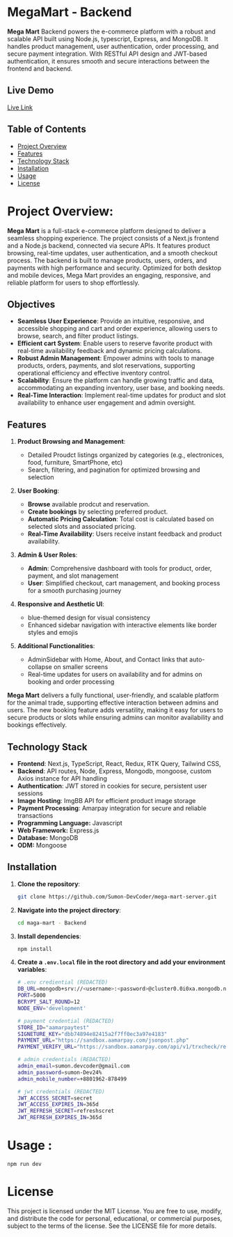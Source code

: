 # **MegaMart - Backend**

**Mega Mart** Backend powers the e-commerce platform with a robust and scalable API built using Node.js, typescript, Express, and MongoDB. It handles product management, user authentication, order processing, and secure payment integration. With RESTful API design and JWT-based authentication, it ensures smooth and secure interactions between the frontend and backend. 

## **Live Demo**

[Live Link](https://mega-mart-backend-psi.vercel.app/)

## **Table of Contents**

- [Project Overview](#project-overview)
- [Features](#features)
- [Technology Stack](#technology-stack)
- [Installation](#installation)
- [Usage](#usage)
- [License](#license)


# Project Overview:

**Mega Mart** is a full-stack e-commerce platform designed to deliver a seamless shopping experience. The project consists of a Next.js frontend and a Node.js backend, connected via secure APIs. It features product browsing, real-time updates, user authentication, and a smooth checkout process. The backend is built to manage products, users, orders, and payments with high performance and security. Optimized for both desktop and mobile devices, Mega Mart provides an engaging, responsive, and reliable platform for users to shop effortlessly.

## Objectives

- **Seamless User Experience**: Provide an intuitive, responsive, and accessible shopping and cart and order experience, allowing users to browse, search, and filter product listings.
- **Efficient cart System**: Enable users to reserve favorite product with real-time availability feedback and dynamic pricing calculations.
- **Robust Admin Management**: Empower admins with tools to manage products, orders, payments, and slot reservations, supporting operational efficiency and effective inventory control.
- **Scalability**: Ensure the platform can handle growing traffic and data, accommodating an expanding inventory, user base, and booking needs.
- **Real-Time Interaction**: Implement real-time updates for product and slot availability to enhance user engagement and admin oversight.

## Features

1. **Product Browsing and Management**:

   - Detailed Proudct listings organized by categories (e.g., electronices, food, furniture, SmartPhone, etc)
   - Search, filtering, and pagination for optimized browsing and selection

2. **User Booking**:

   - **Browse** available prodcut and reservation.
   - **Create bookings** by selecting preferred product.
   - **Automatic Pricing Calculation**: Total cost is calculated based on selected slots and associated pricing.
   - **Real-Time Availability**: Users receive instant feedback and product availability.

3. **Admin & User Roles**:

   - **Admin**: Comprehensive dashboard with tools for product, order, payment, and slot management
   - **User**: Simplified checkout, cart management, and booking process for a smooth purchasing journey

4. **Responsive and Aesthetic UI**:

   - blue-themed design for visual consistency
   - Enhanced sidebar navigation with interactive elements like border styles and emojis

5. **Additional Functionalities**:
   - AdminSidebar with Home, About, and Contact links that auto-collapse on smaller screens
   - Real-time updates for users on availability and for admins on booking and order processing

**Mega Mart** delivers a fully functional, user-friendly, and scalable platform for the animal trade, supporting effective interaction between admins and users. The new booking feature adds versatility, making it easy for users to secure products or slots while ensuring admins can monitor availability and bookings effectively.

## Technology Stack

- **Frontend**: Next.js, TypeScript, React, Redux, RTK Query, Tailwind CSS, 
- **Backend**: API routes, Node, Express, Mongodb, mongoose, custom Axios instance for API handling
- **Authentication**: JWT stored in cookies for secure, persistent user sessions
- **Image Hosting**: ImgBB API for efficient product image storage
- **Payment Processing**: Amarpay integration for secure and reliable transactions
- **Programming Language:** Javascript
- **Web Framework:** Express.js
- **Database:** MongoDB
- **ODM:** Mongoose

## Installation

1. **Clone the repository**:

   ```bash
   git clone https://github.com/Sumon-DevCoder/mega-mart-server.git
   ```

2. **Navigate into the project directory**:

   ```bash
   cd maga-mart - Backend
   ```

3. **Install dependencies**:

   ```bash
   npm install
   ```

4. **Create a `.env.local` file in the root directory and add your environment variables**:

   ```bash
   # .env crediential (REDACTED)    
   DB_URL=mongodb+srv://<username>:<password>@cluster0.0i0xa.mongodb.net/megaMartDB?retryWrites=true&w=majority&appName=Cluster0
   PORT=5000
   BCRYPT_SALT_ROUND=12
   NODE_ENV='development'

   # payment credential (REDACTED)
   STORE_ID="aamarpaytest"
   SIGNETURE_KEY="dbb74894e82415a2f7ff0ec3a97e4183"
   PAYMENT_URL="https://sandbox.aamarpay.com/jsonpost.php"
   PAYMENT_VERIFY_URL="https://sandbox.aamarpay.com/api/v1/trxcheck/request.php"

   # admin credentials (REDACTED)
   admin_email=sumon.devcoder@gmail.com
   admin_password=sumon-Dev24%
   admin_mobile_number=+8801962-878499

   # jwt credentials (REDACTED)
   JWT_ACCESS_SECRET=secret
   JWT_ACCESS_EXPIRES_IN=365d
   JWT_REFRESH_SECRET=refreshscret
   JWT_REFRESH_EXPIRES_IN=365d

# Usage : 

```
npm run dev
```

# License
This project is licensed under the MIT License. You are free to use, modify, and distribute the code for personal, educational, or commercial purposes, subject to the terms of the license. See the LICENSE file for more details.
